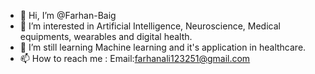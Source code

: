 - 👋 Hi, I’m @Farhan-Baig
- 👀 I’m interested in Artificial Intelligence, Neuroscience, Medical equipments, wearables and digital health.
- 🌱 I’m still learning Machine learning and it's application in healthcare.
- 📫 How to reach me : 
Email:farhanali123251@gmail.com


